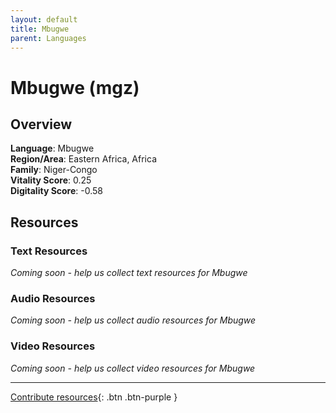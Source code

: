 ```yaml
---
layout: default
title: Mbugwe
parent: Languages
---
```


# Mbugwe (mgz)

## Overview

**Language**: Mbugwe  
**Region/Area**: Eastern Africa, Africa  
**Family**: Niger-Congo  
**Vitality Score**: 0.25  
**Digitality Score**: -0.58  

## Resources

### Text Resources
*Coming soon - help us collect text resources for Mbugwe*

### Audio Resources
*Coming soon - help us collect audio resources for Mbugwe*

### Video Resources
*Coming soon - help us collect video resources for Mbugwe*

---

[Contribute resources](https://fairtrain.github.io/){: .btn .btn-purple }
